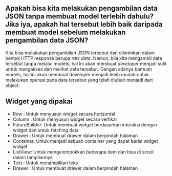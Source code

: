 ## Apakah bisa kita melakukan pengambilan data JSON tanpa membuat model terlebih dahulu? Jika iya, apakah hal tersebut lebih baik daripada membuat model sebelum melakukan pengambilan data JSON?

Kita bisa melakukan pengambilan JSON tersebut dan dikirimkan dalam bentuk HTTP response berupa _raw data_. Namun, bila kita mengambil data tersebut tanpa melalui models, hal ini akan membuat _developer_ menjadi sulit untuk mengakses dan melihat data tersebut. Dengan adanya bantuan models, hal ini akan membuat developer menjadi lebih mudah untuk melakukan operasi pada data tersebut yang telah diubah menjadi dart object.

## Widget yang dipakai
* Row : Untuk menyusun widget secara horizontal
* Column : Untuk menyusun widget secara vertikal
* FutureBuilder: Untuk membuat widget berdasarkan interaksi dengan widget dan untuk fetching data
* Drawer : Untuk membuat drawer dalam berpindah halaman
* Container: Untuk menjadi sebuah container yang dapat berisi widget widget
* ListView: Untuk mengelompokkan beberapa item dan bisa di scroll dalam tampilannya
* Text : Untuk menampilkan teks
* Drawer : Untuk membuat drawer dalam berpindah halaman
